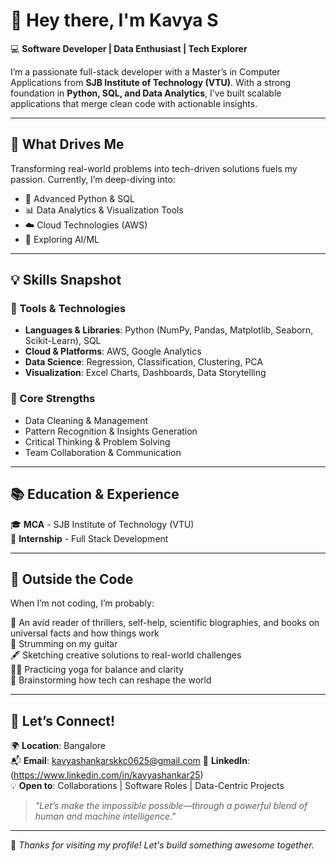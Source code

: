 # 👋 Hey there, I'm Kavya S

💻 **Software Developer | Data Enthusiast | Tech Explorer**

I’m a passionate full-stack developer with a Master’s in Computer Applications from **SJB Institute of Technology (VTU)**. With a strong foundation in **Python, SQL, and Data Analytics**, I’ve built scalable applications that merge clean code with actionable insights.

---

## 🚀 What Drives Me
Transforming real-world problems into tech-driven solutions fuels my passion. Currently, I’m deep-diving into:

- 🔁 Advanced Python & SQL  
- 📊 Data Analytics & Visualization Tools  
- ☁️ Cloud Technologies (AWS)  
- 🤖 Exploring AI/ML  

---

## 💡 Skills Snapshot

### 🔧 Tools & Technologies
- **Languages & Libraries**: Python (NumPy, Pandas, Matplotlib, Seaborn, Scikit-Learn), SQL  
- **Cloud & Platforms**: AWS, Google Analytics  
- **Data Science**: Regression, Classification, Clustering, PCA  
- **Visualization**: Excel Charts, Dashboards, Data Storytelling  

### 🧠 Core Strengths
- Data Cleaning & Management  
- Pattern Recognition & Insights Generation  
- Critical Thinking & Problem Solving  
- Team Collaboration & Communication  

---

## 📚 Education & Experience
🎓 **MCA** - SJB Institute of Technology (VTU)  
💼 **Internship** - Full Stack Development  

---

## 🎨 Outside the Code
When I’m not coding, I’m probably:

📖 An avid reader of thrillers, self-help, scientific biographies, and books on universal facts and how things work  
🎸 Strumming on my guitar  
🖋️ Sketching creative solutions to real-world challenges  
🧘‍♀️ Practicing yoga for balance and clarity  
🧠 Brainstorming how tech can reshape the world  

---

## 🤝 Let’s Connect!
🌍 **Location**: Bangalore  
📬 **Email**: kavyashankarskkc0625@gmail.com  🔗 **LinkedIn**:(https://www.linkedin.com/in/kavyashankar25)            
💡 **Open to**: Collaborations | Software Roles | Data-Centric Projects  

> *"Let’s make the impossible possible—through a powerful blend of human and machine intelligence."*

---

🌟 *Thanks for visiting my profile! Let's build something awesome together.*  
